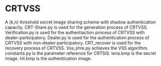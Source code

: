 # CRTVSS
A (k,n) threshold secret image sharing scheme with shadow authentication capacity.
CRT-Share.py is used for the generation process of CRTVSS.
Verification.py is used for the authentiaction process of CRTVSS with dealer-participatory.
Dealer.py is used for the authentication process of CRTVSS with non-dealer-participatory.
CRT_recover is used for the recovery process of CRTVSS.
Vss_shre.py achieves the VSS algorithm.
constants.py is the parameter reference for CRTSIS.
lena.bmp is the secret image.
hit.bmp is the authentication image.
